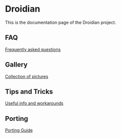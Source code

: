 # Droidian

This is the documentation page of the Droidian project.

## FAQ

[Frequently asked questions](./faq)

## Gallery

[Collection of pictures](./gallery)

## Tips and Tricks

[Useful info and workarounds](./info)

## Porting

[Porting Guide](./porting-guide)
